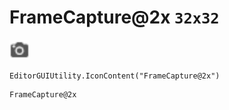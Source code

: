 # FrameCapture@2x `32x32`
<img src="/img/FrameCapture.png" width=32 height=32>

``` CSharp
EditorGUIUtility.IconContent("FrameCapture@2x")
```
```
FrameCapture@2x
```
